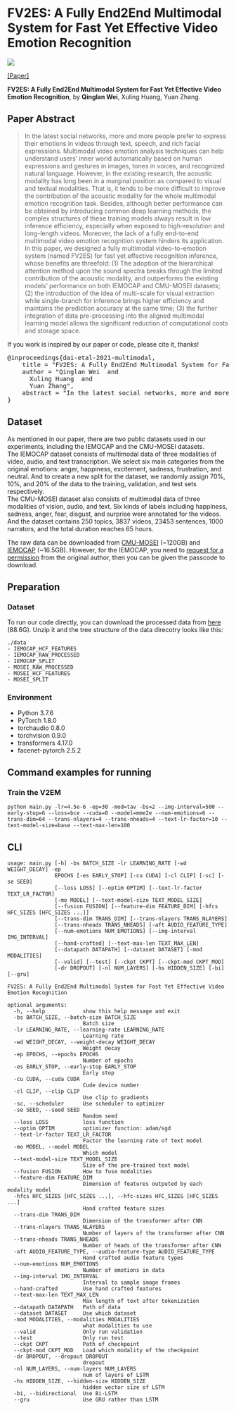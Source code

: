 # FV2ES: A Fully End2End Multimodal System for Fast Yet Effective Video Emotion Recognition

![](https://img.shields.io/badge/python-3.6+-blue.svg)

[[Paper]](https://www.aclweb.org/anthology/2021.naacl-main.417/)

**FV2ES: A Fully End2End Multimodal System for Fast Yet Effective Video Emotion Recognition**, by **Qinglan Wei**, Xuling Huang, Yuan Zhang.

## Paper Abstract

> In the latest social networks, more and more people prefer to express their emotions in videos through text, speech, and rich facial expressions. Multimodal video emotion analysis techniques can help understand users’ inner world automatically based on human expressions and gestures in images, tones in voices, and recognized natural language. However, in the existing research, the acoustic modality has long been in a marginal position as compared to visual and textual modalities. That is, it tends to be more difficult to improve the contribution of the acoustic modality for the whole multimodal emotion recognition task. Besides, although better performance can be obtained by introducing common deep learning methods, the complex structures of these training models always result in low inference efficiency, especially when exposed to high-resolution and long-length videos. Moreover, the lack of a fully end-to-end multimodal video emotion recognition system hinders its application. In this paper, we designed a fully multimodal video-to-emotion system (named FV2ES) for fast yet effective recognition inference, whose benefits are threefold: (1) The adoption of the hierarchical attention method upon the sound spectra breaks through the limited contribution of the acoustic modality, and outperforms the existing models’ performance on both IEMOCAP and CMU-MOSEI datasets; (2) the introduction of the idea of multi-scale for visual extraction while single-branch for inference brings higher efficiency and maintains the prediction accuracy at the same time; (3) the further integration of data pre-processing into the aligned multimodal learning model allows the significant reduction of computational costs and storage space.

If you work is inspired by our paper or code, please cite it, thanks!

<pre>
@inproceedings{dai-etal-2021-multimodal,
    title = "FV2ES: A Fully End2End Multimodal System for Fast Yet Effective Video Emotion Recognition",
    author = "Qinglan Wei  and
      Xuling Huang  and
      Yuan Zhang",
    abstract = "In the latest social networks, more and more people prefer to express their emotions in videos through text, speech, and rich facial expressions. Multimodal video emotion analysis techniques can help understand users’ inner world automatically based on human expressions and gestures in images, tones in voices, and recognized natural language. However, in the existing research, the acoustic modality has long been in a marginal position as compared to visual and textual modalities. That is, it tends to be more difficult to improve the contribution of the acoustic modality for the whole multimodal emotion recognition task. Besides, although better performance can be obtained by introducing common deep learning methods, the complex structures of these training models always result in low inference efficiency, especially when exposed to high-resolution and long-length videos. Moreover, the lack of a fully end-to-end multimodal video emotion recognition system hinders its application. In this paper, we designed a fully multimodal video-to-emotion system (named FV2ES) for fast yet effective recognition inference, whose benefits are threefold: (1) The adoption of the hierarchical attention method upon the sound spectra breaks through the limited contribution of the acoustic modality, and outperforms the existing models’ performance on both IEMOCAP and CMU-MOSEI datasets; (2) the introduction of the idea of multi-scale for visual extraction while single-branch for inference brings higher efficiency and maintains the prediction accuracy at the same time; (3) the further integration of data pre-processing into the aligned multimodal learning model allows the significant reduction of computational costs and storage space.",
}
</pre>

## Dataset

As mentioned in our paper, there are two public datasets used in our experiments, including the IEMOCAP and the CMU-MOSEI datasets.  
The IEMOCAP dataset consists of multimodal data of three modalities of video, audio, and text transcription. We select six main categories from the original emotions: anger, happiness, excitement, sadness, frustration, and neutral. And to create a new split for the dataset, we randomly assign 70%, 10%, and 20% of the data to the training, validation, and test sets respectively.  
The CMU-MOSEI dataset also consists of multimodal data of three modalities of vision, audio, and text. Six kinds of labels including happiness, sadness, anger, fear, disgust, and surprise were annotated for the videos. And the dataset contains 250 topics, 3837 videos, 23453 sentences, 1000 narrators, and the total duration reaches 65 hours.  

The raw data can be downloaded from [CMU-MOSEI](http://immortal.multicomp.cs.cmu.edu/raw_datasets/CMU_MOSEI.zip) (~120GB) and [IEMOCAP](https://hkustconnect-my.sharepoint.com/:u:/g/personal/wdaiai_connect_ust_hk/EdZoawxqQ01Ej38NpflFZPEB4zYR9RxIPcaAPcFU77qFgQ?e=7efIl0) (~16.5GB). However, for the IEMOCAP, you need to [request for a permission](https://sail.usc.edu/iemocap/iemocap_release.htm) from the original author, then you can be given the passcode to download.

## Preparation

### Dataset

To run our code directly, you can download the processed data from [here](https://hkustconnect-my.sharepoint.com/:u:/g/personal/wdaiai_connect_ust_hk/EbEzVnCduqVNuT_LvuRApVQBagraPx7nGqIEHgdnGPjN7g?e=zeMtct) (88.6G). Unzip it and the tree structure of the data direcotry looks like this:

```
./data
- IEMOCAP_HCF_FEATURES
- IEMOCAP_RAW_PROCESSED
- IEMOCAP_SPLIT
- MOSEI_RAW_PROCESSED
- MOSEI_HCF_FEATURES
- MOSEI_SPLIT
```

### Environment

* Python 3.7.6
* PyTorch 1.8.0
* torchaudio 0.8.0
* torchvision 0.9.0
* transformers 4.17.0
* facenet-pytorch 2.5.2

## Command examples for running

### Train the V2EM

```console
python main.py -lr=4.5e-6 -ep=30 -mod=tav -bs=2 --img-interval=500 --early-stop=6 --loss=bce --cuda=0 --model=mme2e --num-emotions=6 --trans-dim=64 --trans-nlayers=4 --trans-nheads=4 --text-lr-factor=10 --text-model-size=base --text-max-len=100 
```

## CLI

```
usage: main.py [-h] -bs BATCH_SIZE -lr LEARNING_RATE [-wd WEIGHT_DECAY] -ep
               EPOCHS [-es EARLY_STOP] [-cu CUDA] [-cl CLIP] [-sc] [-se SEED]
               [--loss LOSS] [--optim OPTIM] [--text-lr-factor TEXT_LR_FACTOR]
               [-mo MODEL] [--text-model-size TEXT_MODEL_SIZE]
               [--fusion FUSION] [--feature-dim FEATURE_DIM] [-hfcs HFC_SIZES [HFC_SIZES ...]]
               [--trans-dim TRANS_DIM] [--trans-nlayers TRANS_NLAYERS]
               [--trans-nheads TRANS_NHEADS] [-aft AUDIO_FEATURE_TYPE]
               [--num-emotions NUM_EMOTIONS] [--img-interval IMG_INTERVAL]
               [--hand-crafted] [--text-max-len TEXT_MAX_LEN]
               [--datapath DATAPATH] [--dataset DATASET] [-mod MODALITIES]
               [--valid] [--test] [--ckpt CKPT] [--ckpt-mod CKPT_MOD]
               [-dr DROPOUT] [-nl NUM_LAYERS] [-hs HIDDEN_SIZE] [-bi] [--gru]

FV2ES: A Fully End2End Multimodal System for Fast Yet Effective Video Emotion Recognition

optional arguments:
  -h, --help            show this help message and exit
  -bs BATCH_SIZE, --batch-size BATCH_SIZE
                        Batch size
  -lr LEARNING_RATE, --learning-rate LEARNING_RATE
                        Learning rate
  -wd WEIGHT_DECAY, --weight-decay WEIGHT_DECAY
                        Weight decay
  -ep EPOCHS, --epochs EPOCHS
                        Number of epochs
  -es EARLY_STOP, --early-stop EARLY_STOP
                        Early stop
  -cu CUDA, --cuda CUDA
                        Cude device number
  -cl CLIP, --clip CLIP
                        Use clip to gradients
  -sc, --scheduler      Use scheduler to optimizer
  -se SEED, --seed SEED
                        Random seed
  --loss LOSS           loss function
  --optim OPTIM         optimizer function: adam/sgd
  --text-lr-factor TEXT_LR_FACTOR
                        Factor the learning rate of text model
  -mo MODEL, --model MODEL
                        Which model
  --text-model-size TEXT_MODEL_SIZE
                        Size of the pre-trained text model
  --fusion FUSION       How to fuse modalities
  --feature-dim FEATURE_DIM
                        Dimension of features outputed by each modality model
  -hfcs HFC_SIZES [HFC_SIZES ...], --hfc-sizes HFC_SIZES [HFC_SIZES ...]
                        Hand crafted feature sizes
  --trans-dim TRANS_DIM
                        Dimension of the transformer after CNN
  --trans-nlayers TRANS_NLAYERS
                        Number of layers of the transformer after CNN
  --trans-nheads TRANS_NHEADS
                        Number of heads of the transformer after CNN
  -aft AUDIO_FEATURE_TYPE, --audio-feature-type AUDIO_FEATURE_TYPE
                        Hand crafted audio feature types
  --num-emotions NUM_EMOTIONS
                        Number of emotions in data
  --img-interval IMG_INTERVAL
                        Interval to sample image frames
  --hand-crafted        Use hand crafted features
  --text-max-len TEXT_MAX_LEN
                        Max length of text after tokenization
  --datapath DATAPATH   Path of data
  --dataset DATASET     Use which dataset
  -mod MODALITIES, --modalities MODALITIES
                        what modalities to use
  --valid               Only run validation
  --test                Only run test
  --ckpt CKPT           Path of checkpoint
  --ckpt-mod CKPT_MOD   Load which modality of the checkpoint
  -dr DROPOUT, --dropout DROPOUT
                        dropout
  -nl NUM_LAYERS, --num-layers NUM_LAYERS
                        num of layers of LSTM
  -hs HIDDEN_SIZE, --hidden-size HIDDEN_SIZE
                        hidden vector size of LSTM
  -bi, --bidirectional  Use Bi-LSTM
  --gru                 Use GRU rather than LSTM
```
